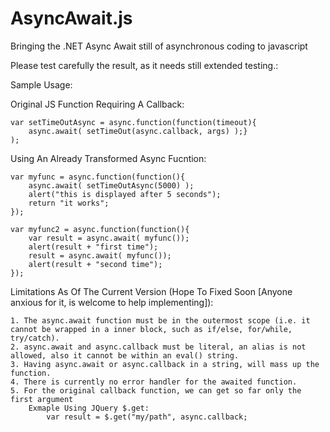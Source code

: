 AsyncAwait.js
=============

Bringing the .NET Async Await still of asynchronous coding to javascript

Please test carefully the result, as it needs still extended testing.:

Sample Usage:

Original JS Function Requiring A Callback:

	var setTimeOutAsync = async.function(function(timeout){
	 	async.await( setTimeOut(async.callback, args) );}
	);

Using An Already Transformed Async Fucntion:

	var myfunc = async.function(function(){
  		async.await( setTimeOutAsync(5000) );
  		alert("this is displayed after 5 seconds");
		return "it works";
	});
	
	var myfunc2 = async.function(function(){
		var result = async.await( myfunc());
		alert(result + "first time");
		result = async.await( myfunc());
		alert(result + "second time");
	});
	
Limitations As Of The Current Version (Hope To Fixed Soon [Anyone anxious for it, is welcome to help implementing]):
   
 	1. The async.await function must be in the outermost scope (i.e. it cannot be wrapped in a inner block, such as if/else, for/while, try/catch).
 	2. async.await and async.callback must be literal, an alias is not allowed, also it cannot be within an eval() string.
 	3. Having async.await or async.callback in a string, will mass up the function.
 	4. There is currently no error handler for the awaited function. 	
 	5. For the original callback function, we can get so far only the first argument
 		Exmaple Using JQuery $.get:
 			var result = $.get("my/path", async.callback;
 
 	
 
